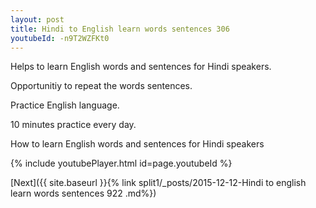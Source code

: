 ```yaml
---
layout: post
title: Hindi to English learn words sentences 306 
youtubeId: -n9T2WZFKt0
---
```

 
 
Helps to learn English words and sentences for Hindi speakers.

Opportunitiy to repeat the words sentences. 

Practice English language. 
 
10 minutes practice every day. 
 
How to learn English words and sentences for Hindi speakers 
 
{% include youtubePlayer.html id=page.youtubeId %}
 
 
[Next]({{ site.baseurl }}{% link  split1/_posts/2015-12-12-Hindi to english learn words sentences 922 .md%})
 
